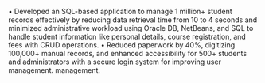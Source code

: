 •	Developed an SQL-based application to manage 1 million+ student records effectively by reducing data retrieval time from 10 to 4 seconds and minimized administrative workload using Oracle DB, NetBeans, and SQL to handle student information like personal details, course registration, and fees with CRUD operations.
•	 Reduced paperwork by 40%, digitizing 100,000+ manual records, and enhanced accessibility for  500+ students and administrators with a secure login system for improving user management. management.


